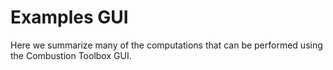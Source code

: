 # Examples GUI

Here we summarize many of the computations that can be performed using the Combustion Toolbox GUI.

